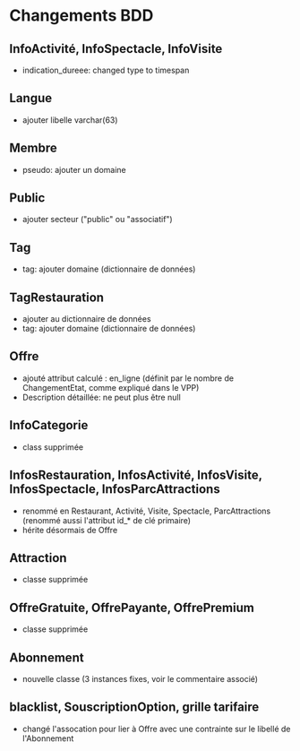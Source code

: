 # Changements BDD

## InfoActivité, InfoSpectacle, InfoVisite

- indication_dureee: changed type to timespan

## Langue

- ajouter libelle varchar(63)

## Membre

- pseudo: ajouter un domaine

## Public

- ajouter secteur ("public" ou "associatif")

## Tag

- tag: ajouter domaine (dictionnaire de données)

## TagRestauration

- ajouter au dictionnaire de données
- tag: ajouter domaine (dictionnaire de données)

## Offre

- ajouté attribut calculé : en_ligne (définit par le nombre de ChangementEtat, comme expliqué dans le VPP)
- Description détaillée: ne peut plus être null

## InfoCategorie

- class supprimée

## InfosRestauration, InfosActivité, InfosVisite, InfosSpectacle, InfosParcAttractions

- renommé en Restaurant, Activité, Visite, Spectacle, ParcAttractions (renommé aussi l'attribut id_* de clé primaire)
- hérite désormais de Offre

## Attraction

- classe supprimée

## OffreGratuite, OffrePayante, OffrePremium

- classe supprimée

## Abonnement

- nouvelle classe (3 instances fixes, voir le commentaire associé)

## blacklist, SouscriptionOption, grille tarifaire

- changé l'assocation pour lier à Offre avec une contrainte sur le libellé de l'Abonnement
